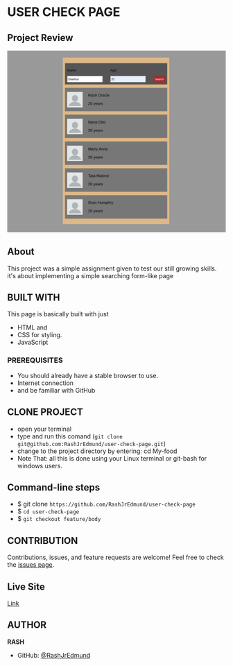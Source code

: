 # USER CHECK PAGE

## Project Review
![home page](assets/images/overview.png)

## About
This project was a simple assignment given to test our still growing skills. it's about implementing a simple searching form-like page

## BUILT WITH
This page is basically built with just
* HTML and
* CSS for styling.
* JavaScript

### PREREQUISITES
* You should already have a stable browser to use.
* Internet connection
* and be familiar with GitHub

## CLONE PROJECT
* open your terminal
* type and run this comand (`git clone git@github.com:RashJrEdmund/user-check-page.git`)
* change to the project directory by entering: cd My-food
* Note That: all this is done using your Linux terminal or git-bash for windows users.

## Command-line steps

- $ git clone `https://github.com/RashJrEdmund/user-check-page`
- $ `cd user-check-page`
- $ `git checkout feature/body`

## CONTRIBUTION
Contributions, issues, and feature requests are welcome!
Feel free to check the [issues page](`https://github.com/RashJrEdmund/user-check-page/issues`).

## Live Site

[Link](https://rashjredmund.github.io/user-check-page/)

## AUTHOR
**RASH**
- GitHub: [@RashJrEdmund](https://github.com/RashJrEdmund)